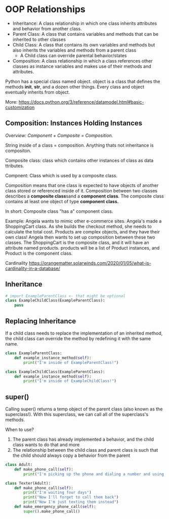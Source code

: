 
# OOP Relationships
  - Inheritance: A class relationship in which one class inherits attributes and behavior from another class. 
  - Parent Class: A class that contains variables and methods that can be inherited to other classes
  - Child Class: A class that contains its own variables and methods but also inherits the variables and methods from a parent class
    - A Child class can override parental behavior/states
  - Composition: A class relationship in which a class references other classes as instance variables and makes use of their methods and attributes.

Python has a special class named object. object is a class that defines the methods __init__, __str__, and a dozen other things. Every class and object eventually inherits from object.

More: https://docs.python.org/3/reference/datamodel.html#basic-customization

## Composition: Instances Holding Instances
*Overview: Component + Composite = Composition.*

String inside of a class = composition. Anything thats not inheritance is compositon. 

Composite class: class which contains other instances of class as data ttributes.

Compnent: Class which is used by a composite class. 


Composition means that one class is expected to have objects of another class stored or referenced inside of it. Composition between two classes describes a **composite class**sand a **component class**. The composite class contains at least one object of type **component class.**

In short: Composite class "has a" component class.

Example:
Angela wants to mimic other e-commerce sites. Angela's made a ShoppingCart class. As she builds the checkout method, she needs to calculate the total cost.  Products are complex objects, and they have their own class! Angela then wants to set up composition between these two classes. The ShoppingCart is the composite class, and it will have an attribute named products. products will be a list of Product instances, and Product is the component class.

Cardinality https://orangematter.solarwinds.com/2020/01/05/what-is-cardinality-in-a-database/

## Inheritance
```python
# import ExampleParentClass <- that might be optional
class ExampleChildClass(ExampleParentClass):
    pass
```

## Replacing Inheritance

If a child class needs to replace the implementation of an inherited method, the child class can override the method by redefining it with the same name.

```python
class ExampleParentClass:
    def example_instance_method(self):
        print("I'm inside of ExampleParentClass!")

class ExampleChildClass(ExampleParentClass):
    def example_instance_method(self):
        print("I'm inside of ExampleChildClass!")
```

## super()
Calling super() returns a temp object of the parent class (also known as the superclass!). With this superclass, we can call all of the superclass's methods.

When to use?
1. The parent class has already implemented a behavior, and the child class wants to do that and more
2. The relationship between the child class and parent class is such that the child should always copy a behavior from the parent

```python
class Adult:
    def make_phone_call(self):
        print("I'm picking up the phone and dialing a number and using my voice!")

class Texter(Adult):
    def make_phone_call(self):
        print("I'm waiting four days")
        print("Now I'll forget to call them back")
        print("Now I'm just texting them instead")
    def make_emergency_phone_call(self):
        super().make_phone_call()
```


